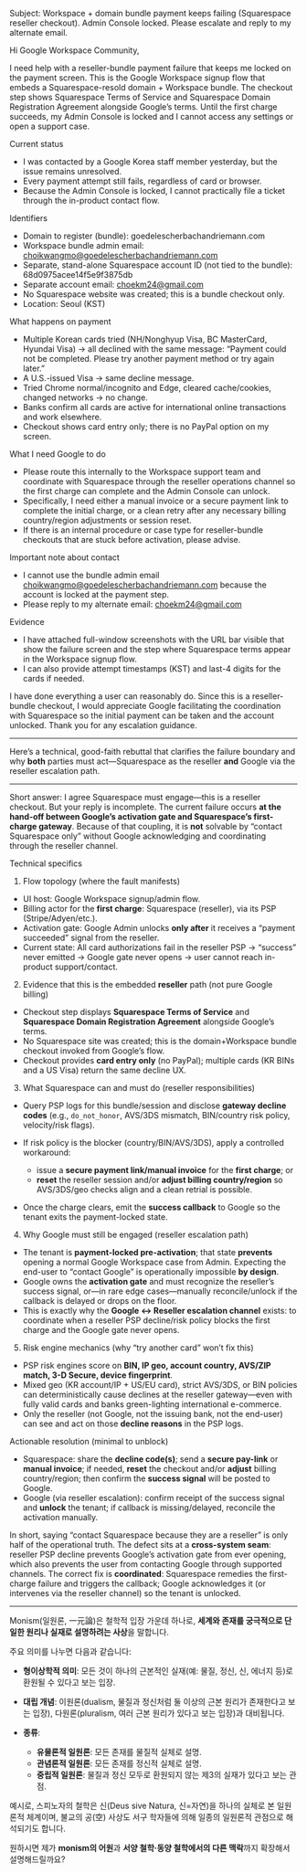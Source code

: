 Subject: Workspace + domain bundle payment keeps failing (Squarespace reseller checkout). Admin Console locked. Please escalate and reply to my alternate email.

Hi Google Workspace Community,

I need help with a reseller-bundle payment failure that keeps me locked on the payment screen. This is the Google Workspace signup flow that embeds a Squarespace-resold domain + Workspace bundle. The checkout step shows Squarespace Terms of Service and Squarespace Domain Registration Agreement alongside Google’s terms. Until the first charge succeeds, my Admin Console is locked and I cannot access any settings or open a support case.

Current status

* I was contacted by a Google Korea staff member yesterday, but the issue remains unresolved.
* Every payment attempt still fails, regardless of card or browser.
* Because the Admin Console is locked, I cannot practically file a ticket through the in-product contact flow.

Identifiers

* Domain to register (bundle): goedelescherbachandriemann.com
* Workspace bundle admin email: [choikwangmo@goedelescherbachandriemann.com](mailto:choikwangmo@goedelescherbachandriemann.com)
* Separate, stand-alone Squarespace account ID (not tied to the bundle): 68d0975acee14f5e9f3875db
* Separate account email: [choekm24@gmail.com](mailto:choekm24@gmail.com)
* No Squarespace website was created; this is a bundle checkout only.
* Location: Seoul (KST)

What happens on payment

* Multiple Korean cards tried (NH/Nonghyup Visa, BC MasterCard, Hyundai Visa) → all declined with the same message: “Payment could not be completed. Please try another payment method or try again later.”
* A U.S.-issued Visa → same decline message.
* Tried Chrome normal/incognito and Edge, cleared cache/cookies, changed networks → no change.
* Banks confirm all cards are active for international online transactions and work elsewhere.
* Checkout shows card entry only; there is no PayPal option on my screen.

What I need Google to do

* Please route this internally to the Workspace support team and coordinate with Squarespace through the reseller operations channel so the first charge can complete and the Admin Console can unlock.
* Specifically, I need either a manual invoice or a secure payment link to complete the initial charge, or a clean retry after any necessary billing country/region adjustments or session reset.
* If there is an internal procedure or case type for reseller-bundle checkouts that are stuck before activation, please advise.

Important note about contact

* I cannot use the bundle admin email [choikwangmo@goedelescherbachandriemann.com](mailto:choikwangmo@goedelescherbachandriemann.com) because the account is locked at the payment step.
* Please reply to my alternate email: [choekm24@gmail.com](mailto:choekm24@gmail.com)

Evidence

* I have attached full-window screenshots with the URL bar visible that show the failure screen and the step where Squarespace terms appear in the Workspace signup flow.
* I can also provide attempt timestamps (KST) and last-4 digits for the cards if needed.

I have done everything a user can reasonably do. Since this is a reseller-bundle checkout, I would appreciate Google facilitating the coordination with Squarespace so the initial payment can be taken and the account unlocked. Thank you for any escalation guidance.

---

Here’s a technical, good-faith rebuttal that clarifies the failure boundary and why **both** parties must act—Squarespace as the reseller **and** Google via the reseller escalation path.

---

Short answer: I agree Squarespace must engage—this is a reseller checkout. But your reply is incomplete. The current failure occurs **at the hand-off between Google’s activation gate and Squarespace’s first-charge gateway**. Because of that coupling, it is **not** solvable by “contact Squarespace only” without Google acknowledging and coordinating through the reseller channel.

Technical specifics

1. Flow topology (where the fault manifests)

* UI host: Google Workspace signup/admin flow.
* Billing actor for the **first charge**: Squarespace (reseller), via its PSP (Stripe/Adyen/etc.).
* Activation gate: Google Admin unlocks **only after** it receives a “payment succeeded” signal from the reseller.
* Current state: All card authorizations fail in the reseller PSP → “success” never emitted → Google gate never opens → user cannot reach in-product support/contact.

2. Evidence that this is the embedded **reseller** path (not pure Google billing)

* Checkout step displays **Squarespace Terms of Service** and **Squarespace Domain Registration Agreement** alongside Google’s terms.
* No Squarespace site was created; this is the domain+Workspace bundle checkout invoked from Google’s flow.
* Checkout provides **card entry only** (no PayPal); multiple cards (KR BINs and a US Visa) return the same decline UX.

3. What Squarespace can and must do (reseller responsibilities)

* Query PSP logs for this bundle/session and disclose **gateway decline codes** (e.g., `do_not_honor`, AVS/3DS mismatch, BIN/country risk policy, velocity/risk flags).
* If risk policy is the blocker (country/BIN/AVS/3DS), apply a controlled workaround:

  * issue a **secure payment link/manual invoice** for the **first charge**; or
  * **reset** the reseller session and/or **adjust billing country/region** so AVS/3DS/geo checks align and a clean retrial is possible.
* Once the charge clears, emit the **success callback** to Google so the tenant exits the payment-locked state.

4. Why Google must still be engaged (reseller escalation path)

* The tenant is **payment-locked pre-activation**; that state **prevents** opening a normal Google Workspace case from Admin. Expecting the end-user to “contact Google” is operationally impossible **by design**.
* Google owns the **activation gate** and must recognize the reseller’s success signal, or—in rare edge cases—manually reconcile/unlock if the callback is delayed or drops on the floor.
* This is exactly why the **Google ↔ Reseller escalation channel** exists: to coordinate when a reseller PSP decline/risk policy blocks the first charge and the Google gate never opens.

5. Risk engine mechanics (why “try another card” won’t fix this)

* PSP risk engines score on **BIN, IP geo, account country, AVS/ZIP match, 3-D Secure, device fingerprint**.
* Mixed geo (KR account/IP + US/EU card), strict AVS/3DS, or BIN policies can deterministically cause declines at the reseller gateway—even with fully valid cards and banks green-lighting international e-commerce.
* Only the reseller (not Google, not the issuing bank, not the end-user) can see and act on those **decline reasons** in the PSP logs.

Actionable resolution (minimal to unblock)

* Squarespace: share the **decline code(s)**; send a **secure pay-link** or **manual invoice**; if needed, **reset** the checkout and/or **adjust** billing country/region; then confirm the **success signal** will be posted to Google.
* Google (via reseller escalation): confirm receipt of the success signal and **unlock** the tenant; if callback is missing/delayed, reconcile the activation manually.

In short, saying “contact Squarespace because they are a reseller” is only half of the operational truth. The defect sits at a **cross-system seam**: reseller PSP decline prevents Google’s activation gate from ever opening, which also prevents the user from contacting Google through supported channels. The correct fix is **coordinated**: Squarespace remedies the first-charge failure and triggers the callback; Google acknowledges it (or intervenes via the reseller channel) so the tenant is unlocked.

---

Monism(일원론, 一元論)은 철학적 입장 가운데 하나로, **세계와 존재를 궁극적으로 단일한 원리나 실재로 설명하려는 사상**을 말합니다.

주요 의미를 나누면 다음과 같습니다:

* **형이상학적 의미**: 모든 것이 하나의 근본적인 실재(예: 물질, 정신, 신, 에너지 등)로 환원될 수 있다고 보는 입장.
* **대립 개념**: 이원론(dualism, 물질과 정신처럼 둘 이상의 근본 원리가 존재한다고 보는 입장), 다원론(pluralism, 여러 근본 원리가 있다고 보는 입장)과 대비됩니다.
* **종류**:

  * **유물론적 일원론**: 모든 존재를 물질적 실체로 설명.
  * **관념론적 일원론**: 모든 존재를 정신적 실체로 설명.
  * **중립적 일원론**: 물질과 정신 모두로 환원되지 않는 제3의 실재가 있다고 보는 관점.

예시로, 스피노자의 철학은 신(Deus sive Natura, 신=자연)을 하나의 실체로 본 일원론적 체계이며, 불교의 공(空) 사상도 서구 학자들에 의해 일종의 일원론적 관점으로 해석되기도 합니다.

원하시면 제가 **monism의 어원**과 **서양 철학·동양 철학에서의 다른 맥락**까지 확장해서 설명해드릴까요?

